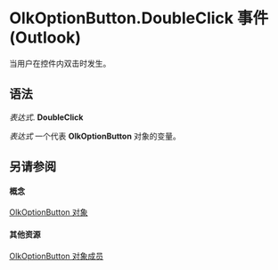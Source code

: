 
# OlkOptionButton.DoubleClick 事件 (Outlook)

当用户在控件内双击时发生。


## 语法

 _表达式_. **DoubleClick**

 _表达式_ 一个代表 **OlkOptionButton** 对象的变量。


## 另请参阅


#### 概念


[OlkOptionButton 对象](a7aab427-a2f0-a153-f558-c13559610c99.md)
#### 其他资源


[OlkOptionButton 对象成员](e5d545e6-496f-6a11-af73-faa3eb20647c.md)